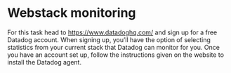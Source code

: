 # Webstack monitoring
For this task head to https://www.datadoghq.com/ and sign up for a free Datadog account.
When signing up, you’ll have the option of selecting statistics from your current stack that Datadog can monitor for you.
Once you have an account set up, follow the instructions given on the website to install the Datadog agent.
